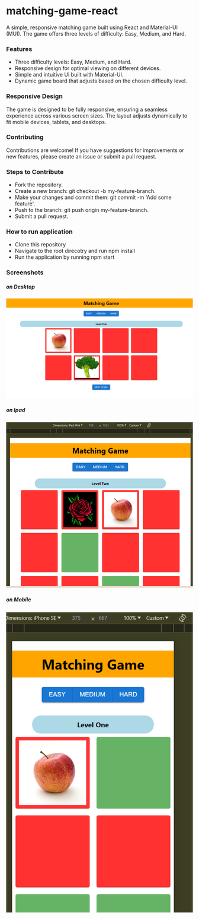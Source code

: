 # matching-game-react
A simple, responsive matching game built using React and Material-UI (MUI). The game offers three levels of difficulty:
Easy, Medium, and Hard.

### Features
- Three difficulty levels: Easy, Medium, and Hard.
- Responsive design for optimal viewing on different devices.
- Simple and intuitive UI built with Material-UI.
- Dynamic game board that adjusts based on the chosen difficulty level.

### Responsive Design
The game is designed to be fully responsive, ensuring a seamless experience across various screen sizes. The layout adjusts dynamically to fit mobile devices, tablets, and desktops.

### Contributing
Contributions are welcome! If you have suggestions for improvements or new features, please create an issue or submit a pull request.

### Steps to Contribute
- Fork the repository.
- Create a new branch: git checkout -b my-feature-branch.
- Make your changes and commit them: git commit -m 'Add some feature'.
- Push to the branch: git push origin my-feature-branch.
- Submit a pull request.

### How to run application
- Clone this repository
- Navigate to the root direcotry and run npm install
- Run the application by running npm start

### Screenshots
 ##### on Desktop
 ![desktop](https://raw.githubusercontent.com/sara-kamel/matching-game-react/main/src/screenshots/desktop.png)

 ##### on Ipad
 ![ipad](https://raw.githubusercontent.com/sara-kamel/matching-game-react/main/src/screenshots/ipad.png)
 
 ##### on Mobile
 ![mobile](https://raw.githubusercontent.com/sara-kamel/matching-game-react/main/src/screenshots/mobile.png)